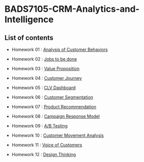 # **BADS7105-CRM-Analytics-and-Intelligence**

## **List of contents**

- Homework 01 : [Analysis of Customer Behaviors](https://github.com/theptat002/BADS7105-CRM-Analytics-and-Intelligence/tree/main/Homework%2001)

- Homework 02 : [Jobs to be done](https://github.com/theptat002/BADS7105-CRM-Analytics-and-Intelligence/tree/main/Homework%2002)

- Homework 03 : [Value Proposition](https://github.com/theptat002/BADS7105-CRM-Analytics-and-Intelligence/tree/main/Homework%2003)

- Homework 04 : [Customer Journey](https://github.com/theptat002/BADS7105-CRM-Analytics-and-Intelligence/tree/main/Homework%2004)

- Homework 05 : [CLV Dashboard](https://github.com/theptat002/BADS7105-CRM-Analytics-and-Intelligence/tree/main/Homework%2005)

- Homework 06 : [Customer Segmentation](https://github.com/theptat002/BADS7105-CRM-Analytics-and-Intelligence/tree/main/Homework%2006)

- Homework 07 : [Product Recommendation](https://github.com/theptat002/BADS7105-CRM-Analytics-and-Intelligence/tree/main/Homework%2007)

- Homework 08 : [Campaign Response Model](https://github.com/theptat002/BADS7105-CRM-Analytics-and-Intelligence/tree/main/Homework%2008)

- Homework 09 : [A/B Testing](https://github.com/theptat002/BADS7105-CRM-Analytics-and-Intelligence/tree/main/Homework%2009)

- Homework 10 : [Customer Movement Analysis](https://github.com/theptat002/BADS7105-CRM-Analytics-and-Intelligence/tree/main/Homework%2010)

- Homework 11 : [Voice of Customers](https://github.com/theptat002/BADS7105-CRM-Analytics-and-Intelligence/tree/main/Homework%2011)

- Homework 12 : [Design Thinking](https://github.com/theptat002/BADS7105-CRM-Analytics-and-Intelligence/tree/main/Homework%2012)
